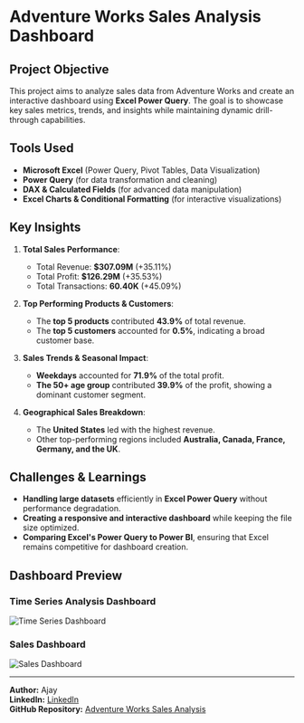 # Adventure Works Sales Analysis Dashboard

## Project Objective
This project aims to analyze sales data from Adventure Works and create an interactive dashboard using **Excel Power Query**. The goal is to showcase key sales metrics, trends, and insights while maintaining dynamic drill-through capabilities.

## Tools Used
- **Microsoft Excel** (Power Query, Pivot Tables, Data Visualization)
- **Power Query** (for data transformation and cleaning)
- **DAX & Calculated Fields** (for advanced data manipulation)
- **Excel Charts & Conditional Formatting** (for interactive visualizations)

## Key Insights
1. **Total Sales Performance**: 
   - Total Revenue: **$307.09M** (+35.11%)
   - Total Profit: **$126.29M** (+35.53%)
   - Total Transactions: **60.40K** (+45.09%)

2. **Top Performing Products & Customers**:
   - The **top 5 products** contributed **43.9%** of total revenue.
   - The **top 5 customers** accounted for **0.5%**, indicating a broad customer base.

3. **Sales Trends & Seasonal Impact**:
   - **Weekdays** accounted for **71.9%** of the total profit.
   - **The 50+ age group** contributed **39.9%** of the profit, showing a dominant customer segment.

4. **Geographical Sales Breakdown**:
   - The **United States** led with the highest revenue.
   - Other top-performing regions included **Australia, Canada, France, Germany, and the UK**.

## Challenges & Learnings
- **Handling large datasets** efficiently in **Excel Power Query** without performance degradation.
- **Creating a responsive and interactive dashboard** while keeping the file size optimized.
- **Comparing Excel's Power Query to Power BI**, ensuring that Excel remains competitive for dashboard creation.

## Dashboard Preview
### **Time Series Analysis Dashboard**
![Time Series Dashboard](./https://github.com/Ajay7983/Excel-Projects/blob/main/Adventure-Works-Sales-Analysis/Dashboards/Home%20Dashboard.png)

### **Sales Dashboard**
![Sales Dashboard](./https://github.com/Ajay7983/Excel-Projects/blob/main/Adventure-Works-Sales-Analysis/Dashboards/Sales%20Dashboard.png)

---
**Author:** Ajay  
**LinkedIn:** [LinkedIn](https://linkedin.com/in/ajay1013)  
**GitHub Repository:** [Adventure Works Sales Analysis](https://github.com/Ajay7983/Excel-Projects/tree/main/Adventure-Works-Sales-Analysis)
